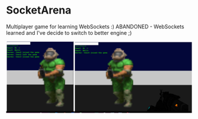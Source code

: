 #  SocketArena

Multiplayer game for learning WebSockets :) 
ABANDONED - WebSockets learned and I've decide to switch to better engine ;)

![screenshot](scr.png)
